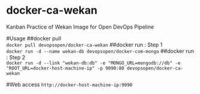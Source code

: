 # docker-ca-wekan
Kanban Practice of Wekan Image for Open DevOps Pipeline

#Usage
##docker pull  
```docker pull devopsopen/docker-ca-wekan```
##docker run : Step 1   
```docker run -d --name wekan-db devopsopen/docker-com-mongo```
##docker run : Step 2  
```docker run -d --link "wekan-db:db" -e "MONGO_URL=mongodb://db" -e "ROOT_URL=docker-host-machine-ip" -p 9090:80 devopsopen/docker-ca-wekan ```

#Web access
``` http://docker-host-machine-ip:9090 ```
